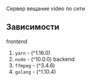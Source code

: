 Сервер вещание video по сети

## Зависимости
frontend
1. `yarn` - (^1.16.0)
2. `node` - (^10.0.0)
backend
1. `ffmpeg` - (^3.4.6)
2. `golang` - (^1.10.4)
